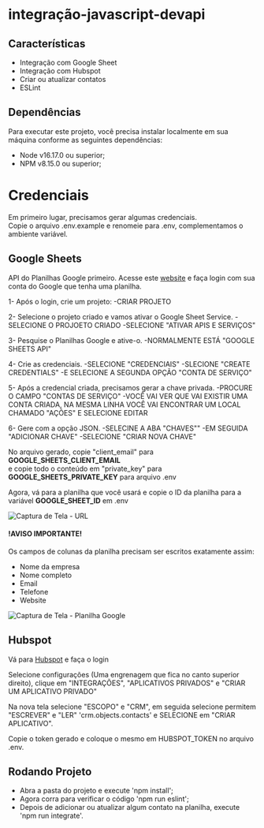 # integração-javascript-devapi

## Características
- Integração com Google Sheet
- Integração com Hubspot
- Criar ou atualizar contatos
- ESLint

## Dependências
Para executar este projeto, você precisa instalar localmente em sua máquina conforme as seguintes dependências:
- Node v16.17.0 ou superior;
- NPM v8.15.0 ou superior;

# Credenciais
Em primeiro lugar, precisamos gerar algumas credenciais.<br>
Copie o arquivo .env.example e renomeie para .env, complementamos o ambiente variável.

## Google Sheets
API do Planilhas Google primeiro. Acesse este <a href="https://console.developers.google.com/" target="_blank">website</a> e faça login com sua conta do Google que tenha uma planilha.

1- Após o login, crie um projeto:
    -CRIAR PROJETO

2- Selecione o projeto criado e vamos ativar o Google Sheet Service.
    -SELECIONE O PROJOETO CRIADO
    -SELECIONE "ATIVAR APIS E SERVIÇOS"

3- Pesquise o Planilhas Google e ative-o.
    -NORMALMENTE ESTÁ "GOOGLE SHEETS API"

4- Crie as credenciais.
    -SELECIONE "CREDENCIAIS"
    -SLECIONE "CREATE CREDENTIALS"
    -E SELECIONE A SEGUNDA OPÇÃO "CONTA DE SERVIÇO"

5- Após a credencial criada, precisamos gerar a chave privada.
    -PROCURE O CAMPO "CONTAS DE SERVIÇO"
    -VOCÊ VAI VER QUE VAI EXISTIR UMA CONTA CRIADA, NA MESMA LINHA VOCÊ VAI ENCONTRAR UM LOCAL CHAMADO "AÇÕES" E SELECIONE EDITAR

6- Gere com a opção JSON.
    -SELECINE A ABA "CHAVES""
    -EM SEGUIDA "ADICIONAR CHAVE"
    -SELECIONE "CRIAR NOVA CHAVE"

No arquivo gerado, copie "client_email" para **GOOGLE_SHEETS_CLIENT_EMAIL**<br>
e copie todo o conteúdo em "private_key" para **GOOGLE_SHEETS_PRIVATE_KEY** para arquivo .env

Agora, vá para a planilha que você usará e copie o ID da planilha para a variável **GOOGLE_SHEET_ID** em .env

![Captura de Tela - URL](https://user-images.githubusercontent.com/61367245/197607251-3b3d5ac4-d6d4-4896-b498-b281b405baa1.png)

#### !AVISO IMPORTANTE!
Os campos de colunas da planilha precisam ser escritos exatamente assim:

* Nome da empresa
* Nome completo
* Email
* Telefone
* Website

![Captura de Tela - Planilha Google](https://user-images.githubusercontent.com/61367245/197607412-4422e164-e625-4d85-a7d7-ff6ccfc16b88.png)
## Hubspot
Vá para <a href="https://br.hubspot.com/" target="_blank">Hubspot</a> e faça o login

Selecione configurações (Uma engrenagem que fica no canto superior direito), clique em "INTEGRAÇÕES", "APLICATIVOS PRIVADOS" e "CRIAR UM APLICATIVO PRIVADO"

Na nova tela selecione "ESCOPO" e "CRM", em seguida selecione permitem "ESCREVER" e "LER" 'crm.objects.contacts' e SELECIONE em "CRIAR APLICATIVO".

Copie o token gerado e coloque o mesmo em HUBSPOT_TOKEN no arquivo .env.

## Rodando Projeto
- Abra a pasta do projeto e execute 'npm install';
- Agora corra para verificar o código 'npm run eslint';
- Depois de adicionar ou atualizar algum contato na planilha, execute 'npm run integrate'.
